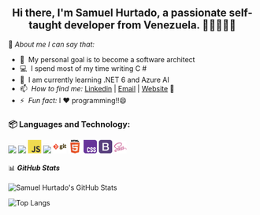 <center><h2> Hi there, I'm Samuel Hurtado, a passionate self-taught developer from Venezuela. 👋👋💼🔖💬</h2></center>

📌 _About me I can say that:_

- 🔭 &nbsp;My personal goal is to become a software architect
- 💻 &nbsp;I spend most of my time writing C #
- 🌱 &nbsp;I am currently learning .NET 6 and Azure AI
- 📫 &nbsp;_How to find me:_ [Linkedin](https://www.linkedin.com/in/samuelhurtado20/) | [Email](mailto:samuelhurtado20@gmail.com) | [Website](http://www.logenial.com/) 🚀
- ⚡ &nbsp;_Fun fact:_ I ❤️ programming!!😄

### 📦 Languages and Technology: 

<code><img height="27" src="https://user-images.githubusercontent.com/20540176/120405254-c4485d00-c30d-11eb-9e37-466380e09282.jpg"></code>
<code><img height="30" src="https://user-images.githubusercontent.com/20540176/120405513-518bb180-c30e-11eb-8ab2-387d79f08327.png"></code>
<code><img height="27" src="https://raw.githubusercontent.com/github/explore/80688e429a7d4ef2fca1e82350fe8e3517d3494d/topics/javascript/javascript.png"></code>
<code><img height="30" src="https://user-images.githubusercontent.com/20540176/120405450-2c973e80-c30e-11eb-8ac4-9a3952420f74.png"></code>
<code><img height="27" src="https://raw.githubusercontent.com/github/explore/80688e429a7d4ef2fca1e82350fe8e3517d3494d/topics/git/git.png"></code>
<code><img height="27" src="https://raw.githubusercontent.com/github/explore/80688e429a7d4ef2fca1e82350fe8e3517d3494d/topics/html/html.png"></code>
<code><img height="27" src="https://raw.githubusercontent.com/github/explore/80688e429a7d4ef2fca1e82350fe8e3517d3494d/topics/css/css.png"></code>
<code><img height="27" src="https://raw.githubusercontent.com/github/explore/80688e429a7d4ef2fca1e82350fe8e3517d3494d/topics/bootstrap/bootstrap.png"></code>
<code><img height="25" src="https://raw.githubusercontent.com/github/explore/80688e429a7d4ef2fca1e82350fe8e3517d3494d/topics/sass/sass.png"></code>
<br />
<br />
📊 <b><i>GitHub Stats</i></b>
<br />
<br />
<img src="https://github-readme-stats.vercel.app/api?username=samuelhurtado20&show_icons=true&theme=gotham" alt="Samuel Hurtado's GitHub Stats" />


![Top Langs](https://github-readme-stats.vercel.app/api/top-langs/?username=samuelhurtado20)

